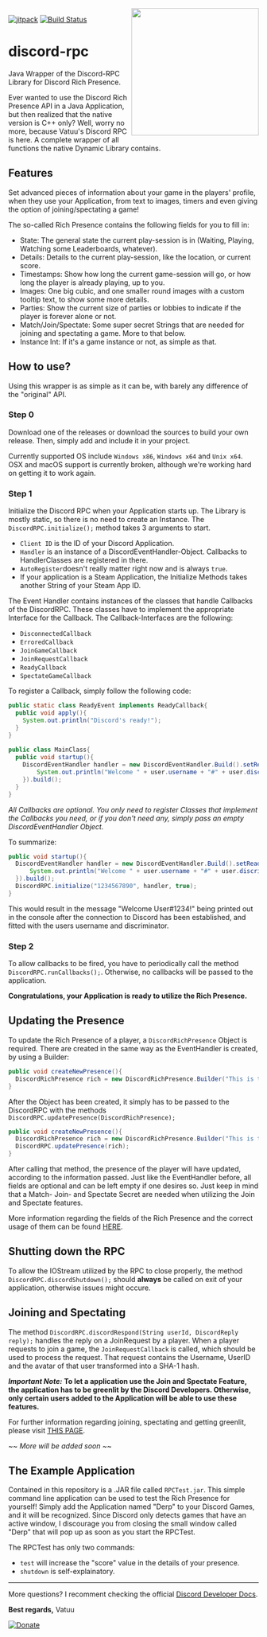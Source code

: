 <img src="https://raw.githubusercontent.com/vatuu/discord-rpc/master/rpc.png" align="right" height="256" width="256"/>

[![jitpack](https://jitpack.io/v/Vatuu/discord-rpc.svg)](https://jitpack.io/#Vatuu/discord-rpc) [![Build Status](https://travis-ci.org/Vatuu/discord-rpc.svg?branch=master)](https://travis-ci.org/Vatuu/discord-rpc) 

# discord-rpc
Java Wrapper of the Discord-RPC Library for Discord Rich Presence.

Ever wanted to use the Discord Rich Presence API in a Java Application, but then realized that the native version is C++ only?
Well, worry no more, because Vatuu's Discord RPC is here. A complete wrapper of all functions the native Dynamic Library contains.

## Features
Set advanced pieces of information about your game in the players' profile, when they use your Application, from text to images, timers and even giving the option of joining/spectating a game!

The so-called Rich Presence contains the following fields for you to fill in:

- State: The general state the current play-session is in (Waiting, Playing, Watching some Leaderboards, whatever).
- Details: Details to the current play-session, like the location, or current score.
- Timestamps: Show how long the current game-session will go, or how long the player is already playing, up to you.
- Images: One big cubic, and one smaller round images with a custom tooltip text, to show some more details.
- Parties: Show the current size of parties or lobbies to indicate if the player is forever alone or not.
- Match/Join/Spectate: Some super secret Strings that are needed for joining and spectating a game. More to that below.
- Instance Int: If it's a game instance or not, as simple as that.

## How to use?
Using this wrapper is as simple as it can be, with barely any difference of the "original" API.

### Step 0
  Download one of the releases or download the sources to build your own release. Then, simply add and include it in your project.
  
  Currently supported OS include ``Windows x86``, ``Windows x64`` and ``Unix x64``. OSX and macOS support is currently broken,
  although we're working hard on getting it to work again.

### Step 1
Initialize the Discord RPC when your Application starts up. The Library is mostly static, so there is no need to create an Instance.
The ``DiscordRPC.initialize();`` method takes 3 arguments to start.
- ``Client ID`` is the ID of your Discord Application.
- ``Handler`` is an instance of a DiscordEventHandler-Object. Callbacks to HandlerClasses are registered in there.
- ``AutoRegister``doesn't really matter right now and is always ``true``.
- If your application is a Steam Application, the Initialize Methods takes another String of your Steam App ID.
  
The Event Handler contains instances of the classes that handle Callbacks of the DiscordRPC. These classes have to implement
the appropriate Interface for the Callback. The Callback-Interfaces are the following:
- ``DisconnectedCallback``
- ``ErroredCallback``
- ``JoinGameCallback``
- ``JoinRequestCallback``
- ``ReadyCallback``
- ``SpectateGameCallback``
  
To register a Callback, simply follow the following code:
```java
public static class ReadyEvent implements ReadyCallback{
  public void apply(){
    System.out.println("Discord's ready!");
  }
}
  
public class MainClass{
  public void startup(){
    DiscordEventHandler handler = new DiscordEventHandler.Build().setReadyEventHandler((user) -> {
        System.out.println("Welcome " + user.username + "#" + user.discriminator + "!");
    }).build();
  }
}
```
  
*All Callbacks are optional. You only need to register Classes that implement the Callbacks you need, or if you don't need any,
simply pass an empty DiscordEventHandler Object.*
  
To summarize:
```java 
public void startup(){
  DiscordEventHandler handler = new DiscordEventHandler.Build().setReadyEventHandler((user) -> {
      System.out.println("Welcome " + user.username + "#" + user.discriminator + "!");
  }).build();
  DiscordRPC.initialize("1234567890", handler, true);
}
```
  
This would result in the message "Welcome User#1234!" being printed out in the console after the connection to Discord has been established, and fitted with the users username and discriminator.
  
### Step 2
To allow callbacks to be fired, you have to periodically call the method ``DiscordRPC.runCallbacks();``. Otherwise, no callbacks will be passed
to the application.
  
**Congratulations, your Application is ready to utilize the Rich Presence.**
 
## Updating the Presence
 
To update the Rich Presence of a player, a ``DiscordRichPresence`` Object is required. There are created in the same way as the
EventHandler is created, by using a Builder:
```java
public void createNewPresence(){
  DiscordRichPresence rich = new DiscordRichPresence.Builder("This is the current state.").setDetails("These are some details.").build();
}
```
After the Object has been created, it simply has to be passed to the DiscordRPC with the methods ``DiscordRPC.updatePresence(DiscordRichPresence);``

```java
public void createNewPresence(){
  DiscordRichPresence rich = new DiscordRichPresence.Builder("This is the current state.").setDetails("These are some details.").build();
  DiscordRPC.updatePresence(rich);
}
```

After calling that method, the presence of the player will have updated, according to the information passed. Just like the EventHandler
before, all fields are optional and can be left empty if one desires so. Just keep in mind that a Match- Join- and Spectate Secret are needed when
utilizing the Join and Spectate features. 

More information regarding the fields of the Rich Presence and the correct usage of them can be found [HERE](https://discordapp.com/developers/docs/rich-presence/how-to#updating-presence "Discord Developer Docs").

## Shutting down the RPC
To allow the IOStream utilized by the RPC to close properly, the method ``DiscordRPC.discordShutdown();`` should **always** be called on
exit of your application, otherwise issues might occure.

## Joining and Spectating
The method ``DiscordRPC.discordRespond(String userId, DiscordReply reply);`` handles the reply on a JoinRequest by a player.
When a player requests to join a game, the ``JoinRequestCallback`` is called, which should be used to process the request. That request contains the Username, UserID and
the avatar of that user transformed into a SHA-1 hash.

***Important Note:*** **To let a application use the Join and Spectate Feature, the application has to be greenlit by the Discord Developers.
Otherwise, only certain users added to the Application will be able to use these features.**

For further information regarding joining, spectating and getting greenlit, please visit [THIS PAGE](https://discordapp.com/developers/docs/rich-presence/how-to#joining "Discord Developer Docs").

~~ *More will be added soon* ~~

## The Example Application
Contained in this repository is a .JAR file called ``RPCTest.jar``. This simple command line application can be used to test the Rich Presence
for yourself! Simply add the Application named "Derp" to your Discord Games, and it will be recognized. Since Discord only detects games that have an active window, I discourage you from closing the small window called "Derp" that will pop up as soon as you start the RPCTest.

The RPCTest has only two commands:
  - ``test`` will increase the "score" value in the details of your presence.
  - ``shutdown`` is self-explainatory.
 
 -----------------------------------------------------------------------------------------------------------------------------------------------------------------
 More questions? I recomment checking the official [Discord Developer Docs](https://discordapp.com/developers/docs/rich-presence/ "Discord Developer Docs").
 
 **Best regards,**
Vatuu   

[![Donate](https://img.shields.io/badge/Donate-PayPal-7289DA.svg)](https://www.paypal.me/NicolasAdamoglou)
 
